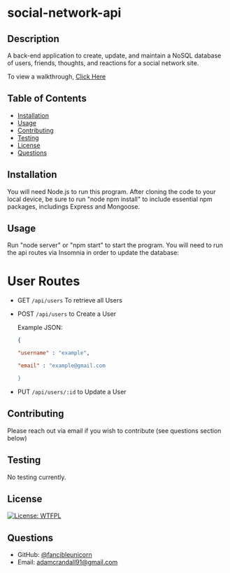 # social-network-api

  ## Description

 A back-end application to create, update, and maintain a NoSQL database of users, friends, thoughts, and reactions for a social network site.
  
To view a walkthrough, [Click Here](https://drive.google.com/file/d/1UDQmfLQG4CP5Pzqe7s9Gp6ENQgPQMbJJ/view)
  
  ## Table of Contents
  
  * [Installation](#installation)
  * [Usage](#usage)
  * [Contributing](#contributing)
  * [Testing](#testing)
  * [License](#license)
  * [Questions](#questions)
  
  ## Installation

  You will need Node.js to run this program.  After cloning the code to your local device, be sure to run "node npm install" to include essential npm packages, includings Express and Mongoose.
  
  ## Usage 

Run "node server" or "npm start" to start the program.  You will need to run the api routes via Insomnia in order to update the database:
  # User Routes 
  - GET `/api/users` To retrieve all Users
  - POST `/api/users` to Create a User
  
    Example JSON:
    
    ```json
    {
    
	"username" : "example",
	
	"email" : "example@gmail.com
	
 	}
	```
  
  - PUT `/api/users/:id` to Update a User
  
  ## Contributing

 Please reach out via email if you wish to contribute (see questions section below)
  
  ## Testing

  No testing currently.
  
  ## License

  [![License: WTFPL](https://img.shields.io/badge/License-WTFPL-brightgreen.svg)](http://www.wtfpl.net/about/)
  
  ## Questions
  
  * GitHub: [@fancibleunicorn](https://github.com/fancibleunicorn)
  * Email: adamcrandall91@gmail.com
